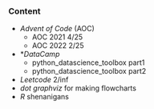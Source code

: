 ### Content
- *Advent of Code* (AOC)
  - AOC 2021 4/25 
  - AOC 2022 2/25
- **DataCamp*
  - python_datascience_toolbox part1
  - python_datascience_toolbox part2
- *Leetcode* 2/inf 
- *dot graphviz* for making flowcharts 
- *R* shenanigans 
